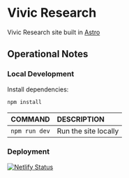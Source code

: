 # Vivic Research

Vivic Research site built in [Astro](https://astro.build)

## Operational Notes

### Local Development

Install dependencies:

```bash
npm install
```

| COMMAND       | DESCRIPTION                             |
|:--------------|:----------------------------------------|
| `npm run dev` | Run the site locally                    |

### Deployment

[![Netlify Status](https://api.netlify.com/api/v1/badges/90e6b80d-a19a-45b4-81c1-b07bf464cf10/deploy-status)](https://app.netlify.com/sites/vivicresearch/deploys)
